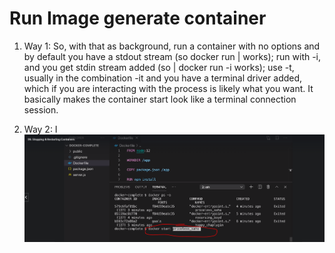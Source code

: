 # Run Image generate container
1. Way 1: 
So, with that as background, run a container with no options and by default you have a stdout stream (so docker run | <cmd> works); run with -i, and you get stdin stream added (so <cmd> | docker run -i works); use -t, usually in the combination -it and you have a terminal driver added, which if you are interacting with the process is likely what you want. It basically makes the container start look like a terminal connection session.

2. Way 2: 
I<img src= "./Image/7_start_container.PNG">
